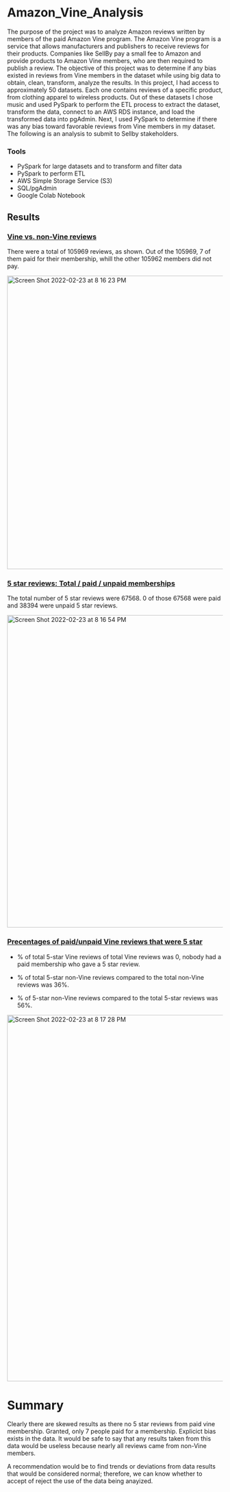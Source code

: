 # Amazon_Vine_Analysis
The purpose of the project was to analyze Amazon reviews written by members of the paid Amazon Vine program. The Amazon Vine program is a service that allows manufacturers and publishers to receive reviews for their products. Companies like SellBy pay a small fee to Amazon and provide products to Amazon Vine members, who are then required to publish a review.
The objective of this project was to determine if any bias existed in reviews from Vine members in the dataset while using big data to obtain, clean, transform, analyze the results.
In this project, I had access to approximately 50 datasets. Each one contains reviews of a specific product, from clothing apparel to wireless products. Out of these datasets I chose music and used PySpark to perform the ETL process to extract the dataset, transform the data, connect to an AWS RDS instance, and load the transformed data into pgAdmin. Next, I used PySpark to determine if there was any bias toward favorable reviews from Vine members in my dataset. The following is an analysis to submit to Sellby stakeholders.

### Tools
  * PySpark for large datasets and to transform and filter data
  * PySpark to perform ETL
  * AWS Simple Storage Service (S3)
  * SQL/pgAdmin
  * Google Colab Notebook

## Results

### <ins>Vine vs. non-Vine reviews
   There were a total of 105969 reviews, as shown. Out of the 105969, 7 of them paid for their membership, whill the other 105962 members did not pay.

<img width="685" alt="Screen Shot 2022-02-23 at 8 16 23 PM" src="https://user-images.githubusercontent.com/86068655/155439058-f63da29b-7d15-46de-895b-2b370c36dbb5.png">


### <ins>5 star reviews: Total / paid / unpaid memberships
   The total number of 5 star reviews were 67568. 0 of those 67568 were paid and 38394 were unpaid 5 star reviews.

<img width="729" alt="Screen Shot 2022-02-23 at 8 16 54 PM" src="https://user-images.githubusercontent.com/86068655/155439456-a10ac343-225d-4033-9829-8a9708dcf91d.png">


### <ins>Precentages of paid/unpaid Vine reviews that were 5 star

* % of total 5-star Vine reviews of total Vine reviews was 0, nobody had a paid membership who gave a 5 star review.

* % of total 5-star non-Vine reviews compared to the total non-Vine reviews was 36%.

* % of 5-star non-Vine reviews compared to the total 5-star reviews was 56%.

<img width="855" alt="Screen Shot 2022-02-23 at 8 17 28 PM" src="https://user-images.githubusercontent.com/86068655/155440126-c86baf76-a7cf-43e6-811d-d3c42a9f1b4c.png">

# Summary
Clearly there are skewed results as there no 5 star reviews from paid vine membership. Granted, only 7 people paid for a membership. Explicict bias exists in the data. It would be safe to say that any results taken from this data would be useless because nearly all reviews came from non-Vine members.

A recommendation would be to find trends or deviations from data results that would be considered normal; therefore, we can know whether to accept of reject the use of the data being anayized. 
